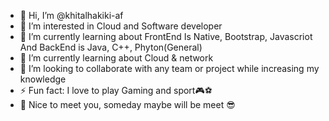 - 👋 Hi, I’m @khitalhakiki-af
- 👀 I’m interested in Cloud and Software developer
- 🌱 I’m currently learning about FrontEnd Is Native, Bootstrap,  Javascriot And BackEnd is Java, C++, Phyton(General)
- 🌱 I’m currently learning about Cloud & network
- 👯 I’m looking to collaborate with any team or project while increasing my knowledge
- ⚡ Fun fact: I love to play Gaming and sport🎮⚽
- 🤝 Nice to meet you, someday maybe will be meet 😎
<!---
khitalhakiki/khitalhakiki is a ✨ special ✨ repository because its `README.md` (this file) appears on your GitHub profile.
You can click the Preview link to take a look at your changes.
--->
